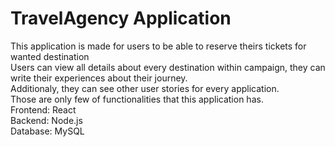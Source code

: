 # TravelAgency Application

This application is made for users to be able to reserve theirs tickets for wanted destination</br>
Users can view all details about every destination within campaign, they can write their experiences about their journey.</br>
Additionaly, they can see other user stories for every application.</br>
Those are only few of functionalities that this application has.</br>
Frontend: React</br>
Backend: Node.js</br>
Database: MySQL



